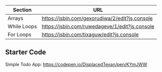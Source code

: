 Section | URL
------- | -------
Arrays | https://jsbin.com/gexorudiwa/2/edit?js,console
While Loops | https://jsbin.com/ruwedageve/1/edit?js,console
For Loops | https://jsbin.com/tixaguw/edit?js,console

## Starter Code
Simple Todo App: https://codepen.io/DisplacedTexan/pen/KYmJWW
